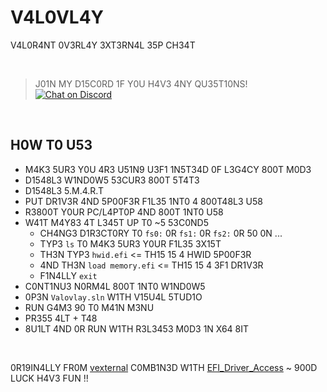 # V4L0VL4Y
V4L0R4NT 0V3RL4Y 3XT3RN4L 35P CH34T

<br />

> J01N MY D15C0RD 1F Y0U H4V3 4NY QU35T10NS! <br />
[![Chat on Discord](https://discordapp.com/api/guilds/342220398022098944/widget.png "Chat on Discord")](https://discord.gg/xGWdExk)

<br />

## H0W T0 U53
* M4K3 5UR3 Y0U 4R3 U51N9 U3F1 1N5T34D 0F L3G4CY 800T M0D3
* D1548L3 W1ND0W5 53CUR3 800T 5T4T3
* D1548L3 5.M.4.R.T
* PUT DR1V3R 4ND 5P00F3R F1L35 1NT0 4 800T48L3 U58
* R3800T Y0UR PC/L4PT0P 4ND 800T 1NT0 U58
* W41T M4Y83 4T L345T UP T0 ~5 53C0ND5
  - CH4NG3 D1R3CT0RY T0 `fs0:` 0R `fs1:` 0R `fs2:` 0R 50 0N ...
  - TYP3 `ls` T0 M4K3 5UR3 Y0UR F1L35 3X15T
  - TH3N TYP3 `hwid.efi` <= TH15 15 4 HWID 5P00F3R
  - 4ND TH3N `load memory.efi`  <= TH15 15 4 3F1 DR1V3R
  - F1N4LLY `exit`
* C0NT1NU3 N0RM4L 800T 1NT0 W1ND0W5
* 0P3N `Valovlay.sln` W1TH V15U4L 5TUD1O
* RUN G4M3 90 T0 M41N M3NU 
* PR355 4LT + T48
* 8U1LT 4ND 0R RUN W1TH R3L3453 M0D3 1N X64 8IT

<br />

0R19IN4LLY FR0M
[vexternal](https://github.com/0xLuca/vexternal)
C0MB1N3D W1TH
[EFI_Driver_Access](https://github.com/TheCruZ/EFI_Driver_Access)
~
900D LUCK H4V3 FUN !!
